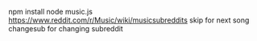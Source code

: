 npm install
node music.js
https://www.reddit.com/r/Music/wiki/musicsubreddits
skip for next song
changesub for changing subreddit
